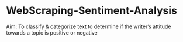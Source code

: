 # WebScraping-Sentiment-Analysis
Aim: To classify &amp; categorize text to determine if the writer’s attitude towards a topic is positive or negative
